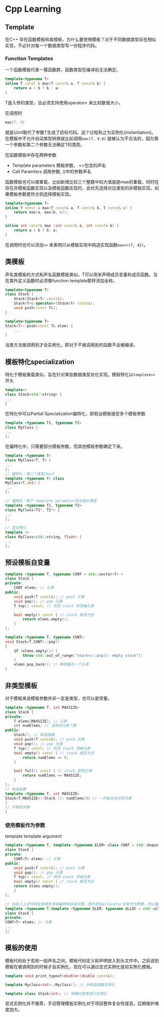# Cpp Learning







## Template

在C++ 存在函数模板和类模板，为什么要使用模板？对于不同数据类型存在相似实现，不必针对每一个数据类型写一份程序代码。

### Function Templates

一个函数模板代表一簇函数群，函数类型在编译前无法确定。

```cpp
template<typename T>
inline T const & max(T const& a, T const& b) {
    return a < b ? b : a;
}
```

T是入参的类型，且必须支持使用operator< 来比较数值大小。

在调用时

```c++
max(7, 9)
```

就是以int取代了参数T生成了目标代码。这个过程称之为实例化(instantiation)。在模板中不允许自动类型转换就比如调用`max(7, 9.0)` 就被认为不合法的，因为第一个参数和第二个参数无法确定T的类型。

在函数模板中存在两种参数

- Template parameters 模板参数， <>包含的声名
- Call Paramters 调用参数, ()中的参数声名

函数模板也可以被重载，比如新增比较三个整数中较大值就是max的重载，同时在存在非模板函数实现以及模板函数实现时，会优先选择对应类型的非模板实现。如果模板参数更符合则选择模板实现。

```c++
template<typename T>
inline T const & max(T const& a, T const& b, T const& c) {
    return max(a, max(b, c));
}

inline int const& max (int const& a, int const& b) {
    return a < b ? b: a;
}
```

在调用时也可以添加`<>` 来表明只从模板实现中挑选实现函数`max<>(7, 42)`。

## 类模板

声名类模板的方式和声名函数模板类似。T可以用来声明成员变量和成员函数。当在类外定义函数时必须像function template那样添加全称。 

```c++
template<typename T>
class Stack {
    Stack(Stack<T> const&);
    Stack<T>& operator=(Stack<T> const&);
    void push(const T&);
}

template<typename T>
Stack<T>::push(const T& elem) {
    ...
}
```

当类方法被调用到才会实例化，即对于不被调用到的函数不会被编译。

## 模板特化specialization

特化于模板重载类似，旨在针对某些数据类型优化实现。模板特化以`template<>`开头

```c++
template<>
class Stack<std::string> {
...
}
```

在特化中可以Partial Specialization偏特化，即假设模板接受多个模板参数

```c++
template <typename T1, typename T2>
class MyClass {
...
};
```

在偏特化中，只需要部分模板参数，而其他模板参数确定下来。

```c++
template <typename T>
class MyClass<T, T> {
...
};
// 偏特化：第二个类型为int 
template <typename T> class
MyClass<T,int> {
...
};

// 偏特化：两个 template parameter均为指针类型
template <typename T1, typename T2>
class MyClass<T1*, T2*> {
...
};

// 显式特化
template <>
class MyClass<std::string, float> {
...
};
```

## 预设模板自变量

```c++
template <typename T, typename CONT = std::vector<T> >
class Stack {
private:
	CONT elems; // 元素
public:
    void push(T const&); // push 元素
    void pop(); // pop 元素
    T top() const; // 传回 stack 的顶端元素

    bool empty() const { // stack 是否为空
    	return elems.empty();
    }
};

template <typename T, typename CONT>
void Stack<T,CONT>::pop()
{
	if (elems.empty()) {
    	throw std::out_of_range("Stack<>::pop(): empty stack");
    }
	elems.pop_back(); // 移除最后一个元素
}
```

## 非类型模板

对于模板来说模板参数并非一定是类型，也可以是常量。

```c++
template <typename T, int MAXSIZE>
class Stack {
private:
    T elems[MAXSIZE]; // 元素
    int numElems; // 当前的元素个数
public:
    Stack(); // 构造函数
    void push(T const&); // push 元素
    void pop(); // pop 元素
    T top() const; // 传回 stack 顶端元素
    bool empty() const { // stack 是否为空
    	return numElems == 0;
    }

    bool full() const { // stack 是否已满
    	return numElems == MAXSIZE;
    }
};
// 构造函数
template <typename T, int MAXSIZE>
Stack<T,MAXSIZE>::Stack (): numElems(0) // 一开始并无任何元素
{
// 不做任何事
}

```

### 使用模板作为参数

template template argument

```c++
template <typename T, template <typename ELEM> class CONT = std::deque > // ELEM实际未使用，可以省略名称ELEM
class Stack {
private:
    CONT<T> elems; // 元素
public:
    void push(T const&); // push 元素
    void pop(); // pop 元素
    T top() const; // 传回 stack 顶端元素
    bool empty() const { // stack 是否为空
    return elems.empty();
    }
};

// 实际上上述代码在使用标准容器时候会有问题，因为存在allocator没有作为参数，所以需要加进来，
template <typename T,template <typename ELEM, typename ALLOC = std::allocator<ELEM>> class CONT = std::deque>
class Stack {
private:
CONT<T> elems; // 元素
...
};
```



## 模板的使用

模板代码处于宏和一般声名之间，模板代码定义和声明放入到头文件中。之前说到模板在被调用到的时候才会实例化，现在可以通过显式实例化提前实例化模板。

```c++
template void print_typeof<double>(double const&);

template Myclass<int>::Myclass(); // 对构造函数实例化

template class Stack<int>; // 明确对里类进行实例化
```

显式实例化并不推荐，手动管理模板实例化对于项目整体复杂性提高，后期维护难度加大。
